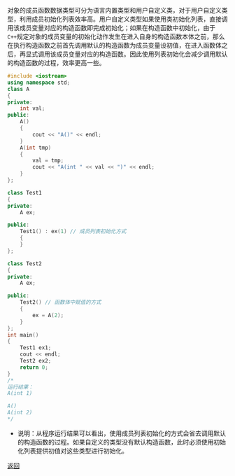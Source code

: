 对象的成员函数数据类型可分为语言内置类型和用户自定义类，对于用户自定义类型，利用成员初始化列表效率高。用户自定义类型如果使用类初始化列表，直接调用该成员变量对应的构造函数即完成初始化；如果在构造函数中初始化，由于`C++`规定对象的成员变量的初始化动作发生在进入自身的构造函数本体之前，那么在执行构造函数之前首先调用默认的构造函数为成员变量设初值，在进入函数体之后，再显式调用该成员变量对应的构造函数。因此使用列表初始化会减少调用默认的构造函数的过程，效率更高一些。
```cpp
#include <iostream>
using namespace std;
class A
{
private:
    int val;
public:
    A()
    {
        cout << "A()" << endl;
    }
    A(int tmp)
    {
        val = tmp;
        cout << "A(int " << val << ")" << endl;
    }
};

class Test1
{
private:
    A ex;

public:
    Test1() : ex(1) // 成员列表初始化方式
    {
    }
};

class Test2
{
private:
    A ex;

public:
    Test2() // 函数体中赋值的方式
    {
        ex = A(2);
    }
};
int main()
{
    Test1 ex1;
    cout << endl;
    Test2 ex2;
    return 0;
}
/*
运行结果：
A(int 1)

A()
A(int 2)
*/
```
- 说明：从程序运行结果可以看出，使用成员列表初始化的方式会省去调用默认的构造函数的过程。如果自定义的类型没有默认构造函数，此时必须使用初始化列表提供初值对这些类型进行初始化。

[返回](C++面向对象/readme)